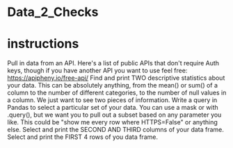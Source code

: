 # Data_2_Checks

# instructions

Pull in data from an API. Here's a list of public APIs that don't require Auth keys, though if you have another API you want to use feel free: https://apipheny.io/free-api/
Find and print TWO descriptive statistics about your data. This can be absolutely anything, from the mean() or sum() of a column to the number of different categories, to the number of null values in a column. We just want to see two pieces of information.
Write a query in Pandas to select a particular set of your data. You can use a mask or with .query(), but we want you to pull out a subset based on any parameter you like. This could be "show me every row where HTTPS=False" or anything else.
Select and print the SECOND AND THIRD columns of your data frame.
Select and print the FIRST 4 rows of you data frame.
